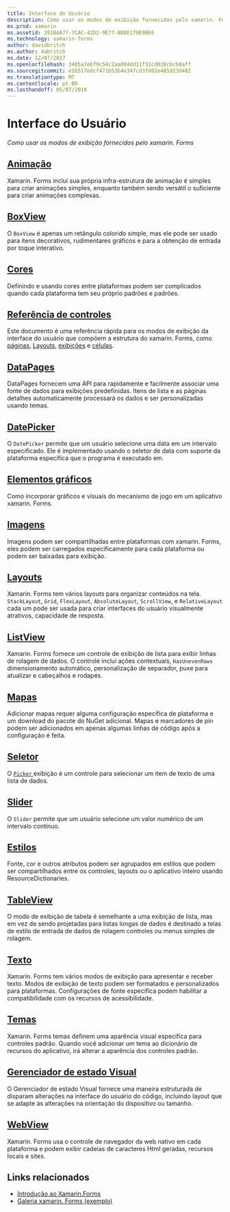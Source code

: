 ```yaml
---
title: Interface do Usuário
description: Como usar os modos de exibição fornecidos pelo xamarin. Forms
ms.prod: xamarin
ms.assetid: 391B4A77-7CAC-42D2-9E77-BD8E170E9BE6
ms.technology: xamarin-forms
author: davidbritch
ms.author: dabritch
ms.date: 12/07/2017
ms.openlocfilehash: 3485a7ebf9c54c2aa084dd11f32cd028cbc68aff
ms.sourcegitcommit: e16517edcf471b53b4e347cd3fd82e485923d482
ms.translationtype: MT
ms.contentlocale: pt-BR
ms.lasthandoff: 05/07/2018
---
```

# <a name="user-interface"></a>Interface do Usuário

_Como usar os modos de exibição fornecidos pelo xamarin. Forms_

## <a name="animationanimationindexmd"></a>[Animação](animation/index.md)

Xamarin. Forms inclui sua própria infra-estrutura de animação é simples para criar animações simples, enquanto também sendo versátil o suficiente para criar animações complexas.

## <a name="boxviewboxviewmd"></a>[BoxView](boxview.md)

O `BoxView` é apenas um retângulo colorido simple, mas ele pode ser usado para itens decorativos, rudimentares gráficos e para a obtenção de entrada por toque interativo.

## <a name="colorscolorsmd"></a>[Cores](colors.md)

Definindo e usando cores entre plataformas podem ser complicados quando cada plataforma tem seu próprio padrões e padrões.

## <a name="controls-referencecontrolsindexmd"></a>[Referência de controles](controls/index.md)

Este documento é uma referência rápida para os modos de exibição da interface do usuário que compõem a estrutura do xamarin. Forms, como [páginas](~/xamarin-forms/user-interface/controls/pages.md), [Layouts](~/xamarin-forms/user-interface/controls/layouts.md), [exibições](~/xamarin-forms/user-interface/controls/views.md) e [células](~/xamarin-forms/user-interface/controls/cells.md).

## <a name="datapagesdatapagesindexmd"></a>[DataPages](datapages/index.md)

DataPages fornecem uma API para rapidamente e facilmente associar uma fonte de dados para exibições predefinidas. Itens de lista e as páginas detalhes automaticamente processará os dados e ser personalizadas usando temas.

## <a name="datepickerdatepickermd"></a>[DatePicker](datepicker.md)

O `DatePicker` permite que um usuário selecione uma data em um intervalo especificado. Ele é implementado usando o seletor de data com suporte da plataforma específica que o programa é executado em.

## <a name="graphicsgraphicsindexmd"></a>[Elementos gráficos](graphics/index.md)

Como incorporar gráficos e visuais do mecanismo de jogo em um aplicativo xamarin. Forms.

## <a name="imagesimagesmd"></a>[Imagens](images.md)

Imagens podem ser compartilhadas entre plataformas com xamarin. Forms, eles podem ser carregados especificamente para cada plataforma ou podem ser baixadas para exibição.

## <a name="layoutslayoutsindexmd"></a>[Layouts](layouts/index.md)

Xamarin. Forms tem vários layouts para organizar conteúdos na tela. `StackLayout`, `Grid`, `FlexLayout`, `AbsoluteLayout`, `ScrollView`, e `RelativeLayout` cada um pode ser usada para criar interfaces do usuário visualmente atrativos, capacidade de resposta.

## <a name="listviewlistviewindexmd"></a>[ListView](listview/index.md)

Xamarin. Forms fornece um controle de exibição de lista para exibir linhas de rolagem de dados. O controle inclui ações contextuais, `HasUnevenRows` dimensionamento automático, personalização de separador, puxe para atualizar e cabeçalhos e rodapés.

## <a name="mapsmapmd"></a>[Mapas](map.md)

Adicionar mapas requer alguma configuração específica de plataforma e um download do pacote do NuGet adicional. Mapas e marcadores de pin podem ser adicionados em apenas algumas linhas de código após a configuração é feita.

## <a name="pickerpickerindexmd"></a>[Seletor](picker/index.md)

O [ `Picker` ](https://developer.xamarin.com/api/type/Xamarin.Forms.Picker/) exibição é um controle para selecionar um item de texto de uma lista de dados.

## <a name="sliderslidermd"></a>[Slider](slider.md)

O `Slider` permite que um usuário selecione um valor numérico de um intervalo contínuo.

## <a name="stylesstylesindexmd"></a>[Estilos](styles/index.md)

Fonte, cor e outros atributos podem ser agrupados em estilos que podem ser compartilhados entre os controles, layouts ou o aplicativo inteiro usando ResourceDictionaries.

## <a name="tableviewtableviewmd"></a>[TableView](tableview.md)

O modo de exibição de tabela é semelhante a uma exibição de lista, mas em vez de sendo projetadas para listas longas de dados é destinado a telas de estilo de entrada de dados de rolagem controles ou menus simples de rolagem.

## <a name="texttextindexmd"></a>[Texto](text/index.md)

Xamarin. Forms tem vários modos de exibição para apresentar e receber texto. Modos de exibição de texto podem ser formatados e personalizados para plataformas. Configurações de fonte específica podem habilitar a compatibilidade com os recursos de acessibilidade.

## <a name="themesthemesindexmd"></a>[Temas](themes/index.md)

Xamarin. Forms temas definem uma aparência visual específica para controles padrão. Quando você adicionar um tema ao dicionário de recursos do aplicativo, irá alterar a aparência dos controles padrão.

## <a name="visual-state-managervisual-state-managermd"></a>[Gerenciador de estado Visual](visual-state-manager.md)

O Gerenciador de estado Visual fornece uma maneira estruturada de disparam alterações na interface do usuário do código, incluindo layout que se adapte às alterações na orientação do dispositivo ou tamanho.

## <a name="webviewwebviewmd"></a>[WebView](webview.md)

Xamarin. Forms usa o controle de navegador da web nativo em cada plataforma e podem exibir cadeias de caracteres Html geradas, recursos locais e sites.


## <a name="related-links"></a>Links relacionados

- [Introdução ao Xamarin.Forms](~/xamarin-forms/get-started/introduction-to-xamarin-forms.md)
- [Galeria xamarin. Forms (exemplo)](https://developer.xamarin.com/samples/FormsGallery/)
